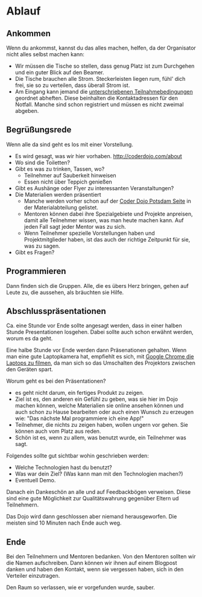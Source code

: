 Ablauf
======

Ankommen
--------

Wenn du ankommst, kannst du das alles machen, helfen, da der Organisator nicht alles selbst machen kann:

- Wir müssen die Tische so stellen, dass genug Platz ist zum Durchgehen und ein guter Blick auf den Beamer.
- Die Tische brauchen alle Strom. Steckerleisten liegen rum, fühl' dich frei, sie so zu verteilen, dass überall Strom ist.
- Am Eingang kann jemand die [unterschriebenen Teilnahmebedingungen](https://github.com/CoderDojoPotsdam/organize/blob/master/Teilnahmebedingungen-CoderDojo-Potsdam.pdf?raw=true) geordnet abheften. Diese beinhalten die Kontaktadressen für den Notfall. Manche sind schon registriert und müssen es nicht zweimal abgeben.

Begrüßungsrede
--------------

Wenn alle da sind geht es los mit einer Vorstellung.

- Es wird gesagt, was wir hier vorhaben. http://coderdojo.com/about
- Wo sind die Toiletten?
- Gibt es was zu trinken, Tassen, wo?
  - Teilnehmer auf Sauberkeit hinweisen
  - Essen nicht über Teppich genießen
- Gibt es Aushänge oder Flyer zu interessanten Veranstaltungen?
- Die Materialien werden präsentiert
	- Manche werden vorher schon auf der [Coder Dojo Potsdam Seite](https://coderdojopotsdam.github.io) in der Materialabteilung gelistet. 
	- Mentoren können dabei ihre Spezialgebiete und Projekte anpreisen, damit alle Teilnehmer wissen, was man heute machen kann. Auf jeden Fall sagt jeder Mentor was zu sich. 
	- Wenn Teilnehmer spezielle Vorstellungen haben und Projektmitglieder haben, ist das auch der richtige Zeitpunkt für sie, was zu sagen.
- Gibt es Fragen?

Programmieren
-------------

Dann finden sich die Gruppen. Alle, die es übers Herz bringen, gehen auf Leute zu, die aussehen, als bräuchten sie Hilfe.

Abschlusspräsentationen
-----------------------

Ca. eine Stunde vor Ende sollte angesagt werden, dass in einer halben Stunde Presentationen losgehen. Dabei sollte auch schon erwähnt werden, worum es da geht.

Eine halbe Stunde vor Ende werden dann Präsenationen gehalten. Wenn man eine gute Laptopkamera hat, empfiehlt es sich, mit [Google Chrome die Laptops zu filmen](http://html5-demos.appspot.com/static/getusermedia/photobooth.html), da man sich so das Umschalten des Projektors zwischen den Geräten spart.

Worum geht es bei den Präsentationen?

- es geht nicht darum, ein fertiges Produkt zu zeigen.
- Ziel ist es, den anderen ein Gefühl zu geben, was sie hier im Dojo machen können, welche Materialien sie online ansehen können und auch schon zu Hause bearbeiten oder auch einen Wunsch zu erzeugen wie: "Das nächste Mal programmiere ich eine App!"
- Teilnehmer, die nichts zu zeigen haben, wollen ungern vor gehen. Sie können auch vom Platz aus reden.
- Schön ist es, wenn zu allem, was benutzt wurde, ein Teilnehmer was sagt.

Folgendes sollte gut sichtbar wohin geschrieben werden:

- Welche Technologien hast du benutzt?
- Was war dein Ziel? (Was kann man mit den Technologien machen?)
- Eventuell Demo.

Danach ein Dankeschön an alle und auf Feedbackbögen verweisen. Diese sind eine gute Möglichkeit zur Qualitätswahrung gegenüber Eltern ud Teilnehmern.

Das Dojo wird dann geschlossen aber niemand herausgeworfen. Die meisten sind 10 Minuten nach Ende auch weg.

Ende
----

Bei den Teilnehmern und Mentoren bedanken. Von den Mentoren sollten wir die Namen aufschreiben. Dann können wir ihnen auf einem Blogpost danken und haben den Kontakt, wenn sie vergessen haben, sich in den Verteiler einzutragen.

Den Raum so verlassen, wie er vorgefunden wurde, sauber.

